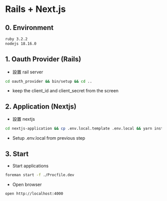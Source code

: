 # Rails + Next.js

## 0. Environment

```sh
ruby 3.2.2
nodejs 18.16.0
```

## 1. Oauth Provider (Rails)

* 設置 rail server

```sh
cd oauth_provider && bin/setup && cd ..
```

* keep the client_id and client_secret from the screen

## 2. Application (Nextjs)

* 設置 nextjs

```sh
cd nextjs-application && cp .env.local.template .env.local && yarn install && cd ..
```

* Setup .env.local from previous step

## 3. Start

* Start applications

```sh
foreman start -f ./Procfile.dev
```

* Open browser

```sh
open http://localhost:4000
```
